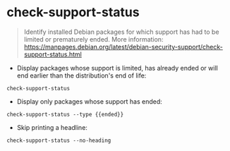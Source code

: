 # check-support-status

> Identify installed Debian packages for which support has had to be limited or prematurely ended.
> More information: <https://manpages.debian.org/latest/debian-security-support/check-support-status.html>

- Display packages whose support is limited, has already ended or will end earlier than the distribution's end of life:

`check-support-status`

- Display only packages whose support has ended:

`check-support-status --type {{ended}}`

- Skip printing a headline:

`check-support-status --no-heading`
